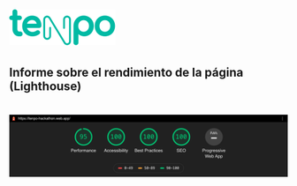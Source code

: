 # ![logo](./src/assets/img/logo.svg)
<!-- ## Descripción del producto📎 -->

## Informe sobre el rendimiento de la página (Lighthouse)
# ![Lighthouse](./src/assets/img/rendimiento.png)





<!-- ## Link de Deploy 🚀

También puedes entrar al deploy en el siguiente [link](https://redsocial-makeup.web.app/)

> Diseñado y desarrollado por Corina Varas -->